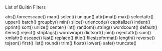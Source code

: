 List of Builtin Filters

abs()
forceescape()
map()
select()
unique()
attr()mat()
max()
selectattr()
upper()
batch()
groupby()
min()
slice()
urlencode()
capitalize()
indent()
pprint()
sort()
urlize()
center()
int()
random()
string()
wordcount()
default()
items()
reject()
striptags()
wordwrap()
dictsort()
join()
rejectattr()
sum()
xmlattr()
escape()
last()
replace()
title()
filesizeformat()
length()
reverse()
tojson()
first()
list()
round()
trim()
float()
lower()
safe()
truncate()